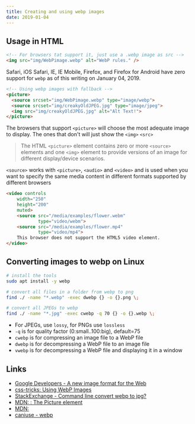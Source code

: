 ```yaml
---
title: Creating and using webp images
date: 2019-01-04
---
```


## Usage in HTML

```html
<!-- For browsers tat support it, just use a .webp image as src -->
<img src="img/WebPimage.webp" alt="WebP rules." />
```

Safari, iOS Safari, IE, IE Mobile, Firefox, and Firefox for Android have zero support for `webp` as of this writing on January 04, 2019. 

```html
<!-- Using webp images with fallback -->
<picture>
  <source srcset="img/WebPimage.webp" type="image/webp">
  <source srcset="img/creakyOldJPEG.jpg" type="image/jpeg"> 
  <img src="img/creakyOldJPEG.jpg" alt="Alt Text!">
</picture>
```

The browsers that support  `<picture>` will choose the most adequate image to display. The ones that don't will just show the `<img>` `<src>`

> The HTML `<picture>` element contains zero or more `<source>` elements and one `<img>` element to provide versions of an image for different display/device scenarios.

`<source>` works with `<picture>`, `<audio>` and `<video>` and is used when you want to specify the same media content in different formats supported by different browsers

```html
<video controls
    width="250"
    height="200"
    muted>
    <source src="/media/examples/flower.webm"
            type="video/webm">
    <source src="/media/examples/flower.mp4"
            type="video/mp4">
    This browser does not support the HTML5 video element.
</video>
```

## Converting images to webp on Linux

```bash
# install the tools
sudo apt install -y webp

# convert all files in a folder from webp to png
find ./ -name "*.webp" -exec dwebp {} -o {}.png \;

# convert all JPEGs to webp
find ./ -name "*.jpg" -exec cwebp -q 70 {} -o {}.webp \;

```

- For JPEGs, use `lossy`, for PNGs use `lossless`
- `-q` is for quality factor (0:small..100:big), default=75
- `cwebp` is for compressing an image file to a WebP file
- `dwebp` is for decompressing a WebP file to an image file
- `vwebp` is for decompressing a WebP file and displaying it in a window



Links
---
- [Google Developers - A new image format for the Web](https://developers.google.com/speed/webp/)
- [css-tricks: Using WebP Images](https://css-tricks.com/using-webp-images/)
- [StackExchange - Command line convert webp to jpg?](https://unix.stackexchange.com/questions/70622/command-line-convert-webp-to-jpg)
- [MDN: <picture>: The Picture element](https://developer.mozilla.org/en-US/docs/Web/HTML/Element/picture)
- [MDN: <source>](https://developer.mozilla.org/en-US/docs/Web/HTML/Element/source)
- [caniuse - webp](https://caniuse.com/#feat=webp)